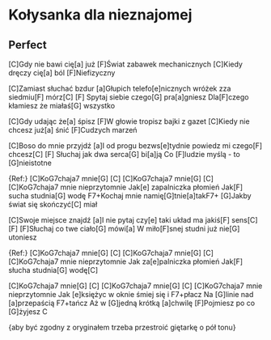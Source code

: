 # Kołysanka dla nieznajomej
## Perfect


[C]Gdy nie bawi cię[a] już
[F]Świat zabawek mechanicznych
[C]Kiedy dręczy cię[a] ból
[F]Niefizyczny

[C]Zamiast słuchać bzdur
[a]Głupich telefo[e]nicznych wróżek zza siedmiu[F] mórz[C] [F]
Spytaj siebie czego[G] pra[a]gniesz
Dla[F]czego kłamiesz że miałaś[G] wszystko

[C]Gdy udając że[a] śpisz
[F]W głowie tropisz bajki z gazet
[C]Kiedy nie chcesz już[a] śnić
[F]Cudzych marzeń

[C]Boso do mnie przyjdź
[a]I od progu bezws[e]tydnie powiedz mi czego[F] chcesz[C] [F]
Słuchaj jak dwa serca[G] bi[a]ją
Co [F]ludzie myślą - to [G]nieistotne

{Ref:}
[C]KoG7chaja7 mnie[G] [C]
[C]KoG7chaja7 mnie[G] [C]
[C]KoG7chaja7 mnie nieprzytomnie
Jak[e] zapalniczka płomień
Jak[F] sucha studnia[G] wodę
F7+Kochaj mnie namię[G]tnie[a]takF7+
[G]Jakby świat się skończyć[C] miał

[C]Swoje miejsce znajdź
[a]I nie pytaj czy[e] taki układ ma jakiś[F] sens[C] [F]
[F]Słuchaj co twe ciało[G] mówi[a]
W miło[F]snej studni już nie[G] utoniesz

{Ref:}
[C]KoG7chaja7 mnie[G] [C]
[C]KoG7chaja7 mnie[G] [C]
[C]KoG7chaja7 mnie nieprzytomnie
Jak za[e]palniczka płomień
Jak[F] słucha studnia[G] wodę[C]

[C]KoG7chaja7 mnie[G] [C]
[C]KoG7chaja7 mnie[G] [C]
[C]KoG7chaja7 mnie nieprzytomnie
Jak [e]księżyc w oknie śmiej się i F7+płacz
Na [G]linie nad [a]przepaścią F7+tańcz
Aż w [G]jedną krótką [a]chwilę
[F]Pojmiesz po co [G]żyjesz C

{aby być zgodny z oryginałem trzeba przestroić giętarkę o pół tonu}


